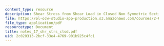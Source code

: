 ```yaml
---
content_type: resource
description: Shear Stress from Shear Load in Closed Non Symmetric Section
file: https://ol-ocw-studio-app-production.s3.amazonaws.com/courses/2-082-ship-structural-analysis-design-13-122-spring-2003/2c0203132bcf33e44769901b925c4fc1_notes_17_shr_strs_clsd.pdf
file_type: application/pdf
resourcetype: Document
title: notes_17_shr_strs_clsd.pdf
uid: 2c020313-2bcf-33e4-4769-901b925c4fc1
---
```

